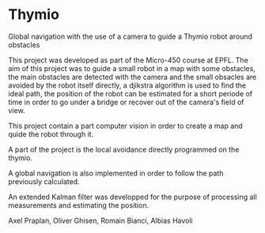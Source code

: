 # Thymio
Global navigation with the use of a camera to guide a Thymio robot around obstacles

This project was developed as part of the Micro-450 course at EPFL. The aim of this project was to guide a small robot in a map with some obstacles, the main obstacles are detected with the camera and the small obsacles are avoided by the robot itself directly, a djikstra algorithm is used to find the ideal path, the position of the robot can be estimated for a short periode of time in order to go under a bridge or recover out of the camera's field of view.



This project contain a part computer vision in order to create a map and quide the robot through it.

A part of the project is the local avoidance directly programmed on the thymio. 

A global navigation is also implemented in order to follow the path previously calculated.

An extended Kalman filter was developped for the purpose of processing all measurements and estimating the position.




Axel Praplan, Oliver Ghisen, Romain Bianci, Albias Havoli
